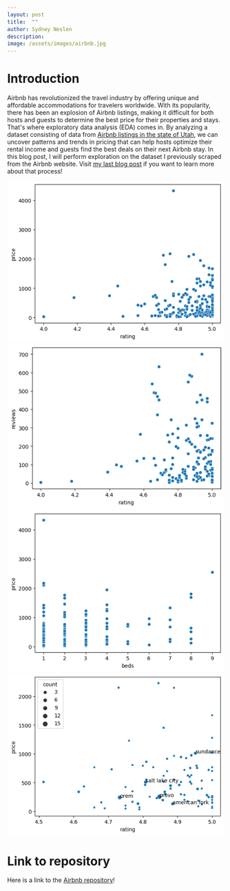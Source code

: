 ```yaml
---
layout: post
title:  ""
author: Sydney Neslen
description:  
image: /assets/images/airbnb.jpg
---
```

# Introduction
Airbnb has revolutionized the travel industry by offering unique and affordable accommodations for travelers worldwide. With its popularity, there has been an explosion of Airbnb listings, making it difficult for both hosts and guests to determine the best price for their properties and stays. That's where exploratory data analysis (EDA) comes in. By analyzing a dataset consisting of data from [Airbnb listings in the state of Utah](https://www.airbnb.com/s/Utah--United-States/), we can uncover patterns and trends in pricing that can help hosts optimize their rental income and guests find the best deals on their next Airbnb stay. In this blog post, I will perform exploration on the dataset I previously scraped from the Airbnb website. Visit [my last blog post](https://sneslen.github.io/my386blog/2023/03/15/blog-three-a-repo.html) if you want to learn more about that process!

![](/assets/images/price_rating.png)
![](/assets/images/rating_reviews.png)
![](/assets/images/beds_price.png)
![](/assets/images/price_rating_count.png)



# Link to repository
Here is a link to the [Airbnb repository](sneslen.github.io/airbnb/)!